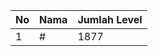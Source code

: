 | No | Nama            | Jumlah Level |
|----|-----------------|--------------|
| 1  | #    |    1877        |
